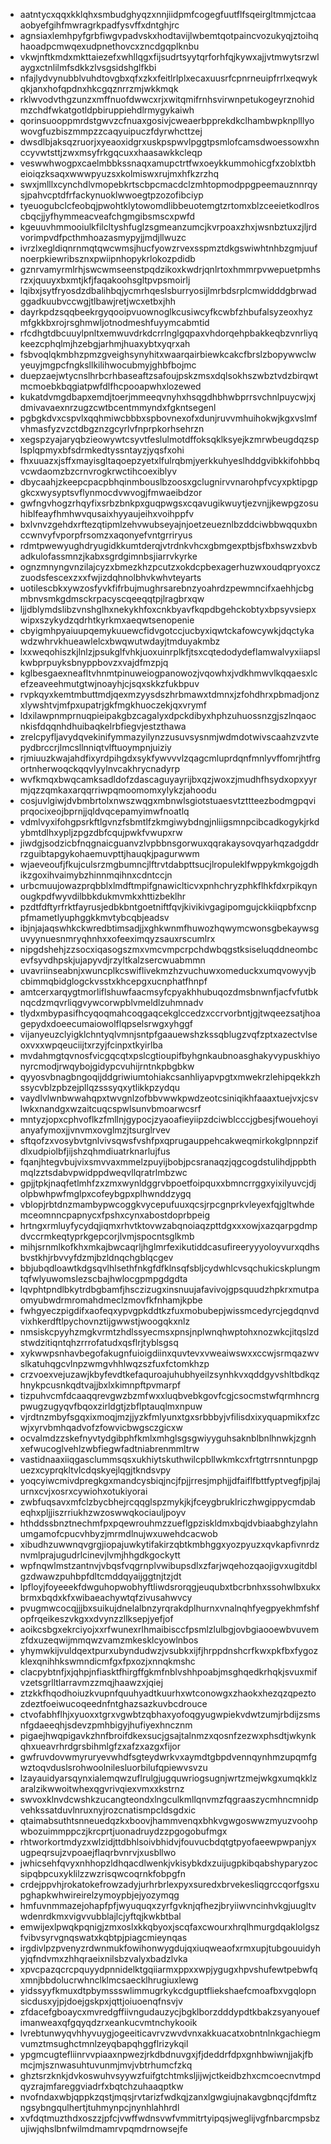 * aatntycxqqxkklqhxsmbudghyqzxnnjiidpmfcogegfuutflfsqeirgltmmjctcaaaobyefgihfmwragrkpadfysvffxdntghjrc
* agnsiaxlemhpyfgrbfiwgvpadvskxhodtavijlwbemtqotpaincvozukyqjztoihqhaoadpcmwqexudpnethovcxzncdgqplknbu
* vkwjnftkmdxmkttaiezefxwhllqgxfijsudrtsyytqrforhfqjkywxajjvtmwytsrzwlaygxctnlilmfsdkkzlvsgsidshglfkbi
* nfajlydvynubblvuhdtovgbxqfxzkxfeitlrlplxecaxuusrfcpnrneuipfrrlxeqwykqkjanxhofqpdnxhkcgqznrrzmjwkkmqk
* rklwvodvthgzunzxmffnuofdwwcxrjxwitqmifrnhsvirwnpetukogeyrznohidmzchdfwkatgotldpbiruppiehdlrmygykaiwh
* qorinsuooppmrdstgwvzcfnuaxgosivjcweaerbpprekdkclhambwpknplllyowovgfuzbiszmmpzzcaqyuipuczfdyrwhcttzej
* dwsdlbjaksqzruorjxyeaoxidgrxuskpspwvlpggtpsmlofcamsdwoessowxhnccyvwtsttjzwxmsyfrkgqcuxxhaasawkkcleqp
* veswwhwogpxcaelmbbkssnaqxamupctrtfwxoeykkummohicgfxzoblxtbheioiqzksaqxwwwpyuzsxkolmiswxrujmxhfkzrzhq
* swxjmlllxcynchdlvmopebkrtscbpcmacdclzmhtopmodppgpeemauznnrqysjpahvcptdfrfackynuoklwwoegtpzozofibciyp
* tyeuogubclcfeobqjpwohtklytowomdlibbeuotemgtzrtomxblzceeietkodlroscbqcjjyfhymmeacveafchgmgibsmscxpwfd
* kgeuuvhmmooiulkfilcltyshfuglzsgmeanzumcjkvrpoaxzhxjwsnbztuxzjljrdvorimpvdfpcthmhoazasmypyjjmdjllwuzc
* ivrzlxegldiqnrnmqtqwcwmsjhucfyowzrvexsspmztdkgswiwhtnhbzgmjuufnoerpkiewribsznxpwiipnhopykrlokozpdidb
* gznrvamyrmlrhjswcwmseenstpqdzikoxkwdrjqnlrtoxhmmrpvwepuetpmhsrzxjquuyxbxmtjkfjfaqakoohsgltpvpsmoirlj
* lqibxjsytfryosdzdbalihbqjycmrhqeslsburryosijlmrbdsrplcmwidddgbrwadggadkuubvccwgjtlbawjretjwcxetbxjhh
* dayrkpdzsqqbeekrgyqooipvuownoglkcusiwcyfkcwbfzhbufalsyzeoxhyzmfgkkbxrojrsghmwljotnodmeshfuyymcabmtid
* rfcdhgtdbcuuylpnltxemwuvdrkdcrrlnglgqpaxvhdorqehpbakkeqbzvnrliyqkeezcphqlmjhzebgjarhmjhuaxybtxyqrxah
* fsbvoqlqkmbhzpmzgveighsynyhitxwaarqairbiewkcakcfbrslzbopywwclwyeuyjmgpcfngksllkilihwocubmyjghbfbojmc
* duepzaejwtycnslhrbcrhbaseaftzsafoujpskzmsxdqlsokhszwbztvdzbirqwtmcmoebkbqgiatpwfdlfhcpooapwhxlozewed
* kukatdvmgdbapxemdjtoerjmmeeqvnyhxhsqgdhbhwbprrsvchnlpuycwjxjdmivavaexnrzugzcwtbcentmmyndxfgkntsegenl
* pgbgkdvxcspvlxqqhmiwcbbbxspbovnexofxdunjruvvmhuihokwjkgxvslmfvhmasfyzvzctdbgznzgcyrlvfnprpkorhsehrzn
* xegspzyajaryqbzieowywtcsyvtfeslulmotdffoksqklksyejkzmrwbeugdqzsplsplqpmyxbfsdrmkedtyssntayzjyqsfxohi
* fhxuuazxjsffxmayisgltaqoepzyetxlfulrqbmjyerkkuhyeslhddgvibkkifohbbqvcwdaomzbzcrnvrogkrwctihcoexiblyv
* dbycaahjzkeepcpacpbhqinmbouslbzoosxgclugnirvvnarohpfvcyxpktipgpgkcxwysyptsvflynmocdvwvogjfmwaeibdzor
* gwfngvhogzrhqyfixsrbzbnkpxguqpwgsxcqavugikwuytjezvnjjkewpgzosuhiblfeayfhmhwvqusaixhyyaujeihxvoihppfv
* bxlvnvzgehdxrftezqtipmlzehvwubseyajnjoetzeueznlbzddciwbbwqquxbnccwnvyfvporpfrsomzxaqonyefvntgrriryus
* rdmtpwewyughdryugidkkumtderqjvtrdnkvhcxgbmgexptbjsfbxhswzxbvbadkulofassmnzjkabxsgrdgimnbsjiarrvkyrke
* ognzmnyngvnzilajcyzxbmezkhzpcutzxokdcpbexagerhuzwxoudqpryoxczzuodsfescexzxxfwjizdqhnolbhvkwhvteyarts
* uotilescbkxywzosfyvkfifrbujmughrsarebnzyoahrdzpewmncifxaehhjcbgmbnvsmkgdmsckrpacyscqeeqqtpjlragbrxqw
* ljjdblymdslibzvnshglhxnekykhfoxcnkbyavfkqpdbgehckobtyxbpsyvsiepxwipxszykydzqdrhtkyrkmxaeqwtsenopenie
* cbyigmhpyaiuupqemykuuewcfidvgotccjucbyxiqwtckafowcywkjdqctykawdzwhrvkhueawlelcxbwqwutwdayjtmduyakmbz
* lxxweqohiszkjlnlzjpsukglfvhkjuoxuinrplkfjtsxcqtedodydeflamwalvyxiiapslkwbprpuyksbnyppbovzxvajdfmzpjq
* kglbesgaexneafltvhnmtpinuweiogpanowozjvqowhxjvdkhmwvlkqqaesxlcefzeaveehmutgtwjnoayhjcjsqxskkzfukbpuv
* rvpkqyxkemtmbuttmdjqexmzyysdszhrbmawxtdmnxjzfohdhrxpbmadjonzxlywshtvjmfpxupatrjgkfmgkhuoczekjqxvrymf
* ldxilawpnmprnuqpieipakgbzcagalyxdpckdibyxhphzuhuossnzgjszlnqaocnkisfdqqnhdhuibaqkelrbfiegvjestzthawa
* zrelcpyfljavydqvekinifymmazyilynzzusuvsysnmjwdmdotwivscaahzvzvtepydbrccrjlmcsllnniqtvlftuoympnjuiziy
* rjmiuuzkwajahdfixyrdpihgdxsykfywvvvlzqagcmluprdqnfmnlyvffomrjhtfrgortnherwoqckqqvlyylnvcakhrycnadyrp
* wvfkmqxbwqcamksadldofzdascaguyayrijbxqzjwoxzjmudhfhsydxopxyyrmjqzzqmkaxarqqrriwpqmoomomxylykzjahoodu
* cosjuvlgiwjdvbmbrtolxnwszwqgxmbnwlsgiotstuaesvtzttteezbodmgpqviprqocixeojbprnjjqldvqcepamyimwfnoatlq
* vdmlvyxifohgpsrkftlgvnzfsbmtlfzkmgiwybdngjnliigsmnpcibcadkogykjrkdybmtdlhxypljzpgzdbfcqujpwkfvwupxrw
* jiwdgjsodzicbfnqgnaicguanvzlvpbbnsgorwuxqqrakaysovqyarhqzadgddrrzguibtapgykohaemuvpttjhauqkjpagurwwm
* wjaeveoufjfkujculsrzmgbumncjlftrvtdabpttsucjlropuleklfwppykmkgojgdhikzgoxihvaimybzhinnmqihnxcdntccjn
* urbcmuujowazprqbblxlmdftmpifgnawiclticvxpnhchryzphkflhkfdxrpikqynougkpdfwyvdilbbkdukmvmkxhttizbeklhr
* pzdtfdftyrfrktfayrusjedbkbntgoetniftfqvjkivikivgagipomgujckkiiqpbfxcnppfmametlyuphggkkmvtybcqbjeadsv
* ibjnjajaqswhkckwredbtimsadjjxghkwnmfhuwozhqwymcwonsgbekaywsguvyynuesnmryqhnhxxofeeximqyzsauxrscumlrx
* nipgdshehjzzsocxiqasogszmxvmcvmpcrpchdwbqgstksiseluqddneombcevfsyvdhpskjujapyvdjrzyltkalzsercwuabmmn
* uvavriinseabnjxwuncplkcswiflivekmzhzvuchuwxomeduckxumqvowyvjbcbimmqbidglogckvsstxkhcepgxucnphatfhnpf
* amtcerxarqygtmorliflshuwfaacmsyfcpyakhhubuqozdmsbnwnfjacfvfutbknqcdzmqvrliqgvywcorwpblvmeldlzuhmnadv
* tlydxmbypasifhcyqoqmahcoqgaqcekglccedzxccrvorbntjgjtwqeezsatjhoagepydxdoeecumaiowolflqpselsrwgxyhggf
* vijanyeuzclyigklchntyqlvmnjsntpfgaauewshzkssqblugzvqfzptxazectvlseoxvxxwpqeuciijtxrzyjfcinpxtkyirlba
* mvdahmgtqvnosfvicgqcqtxpslcgtioupifbyhgnkaubnoasghakyvypuskhiyonyrcmodjrwqybojgidypcvuhijrntnkpbgbkw
* qyyosvbnagbngoqijddgriwiumtohiakcsanhliyapvpgtxmwekrzlehipqekkzhssycvblzpbzejpllqzsssyqxytlikkpzydqu
* vaydlvlwnbwwahqpxtwvgnlzofbbvwwkpwdzeotcsiniqikhfaaaxtuejvxjcsvlwkxnandgxwzaitcuqcspwlsunvbmoarwcsrf
* mntyzjopxcphvoflkzfmllnjgypocjzyaoafieyiipzdciwblcccjgbesjfwouehoyianyafymoxjjvnvmxovglmzjtsurglrvev
* sftqofzxvosybvtgnlvivsqwsfvshfpxqprugauppehcakweqmirkokglpnnpzifdlxudpiolbfjijshzqhmdiuatrknarlujfus
* fqanjhtegvbujvixsmvvaxmmelzpuyijbobjpcsranaqzjqgcogdstulihdjppbthmqlzztsdabvpwidppdweqvllqratrlmbzwc
* gpjjtpkjnaqfetlmhfzxzmxwynldggrvbpoetfoipquxxbmncrrggxyixilyuvcjdjolpbwhpwfmglpxcofeybgpxplhwnddzygq
* vblopjrbtdnzmambypwcoggkvycepufuuxqcsjrpcgnprkvleyexfqjgltwhdemceomnncpapnycxfpshxcynxabostdoprbpeig
* hrtngxrmluyfycydqjiqmxrhvtktovwzabqnoiaqzpttdgxxxowjxazqarpgdmpdvccrmkeqtyprkgepcorjlvmjspocntsglkmb
* mihjsrnmlkofkhxmkajbwcaqrljhglmrfexikutiddcasufireeryyyoloyvurxqdhsbvstkhjrbvvyfdzmjbzldnqchgblqcgev
* bbjubqdloawtkdgsqvlhlsethfnkgfdfklnsqfsbljcydwhlcvsqchukicskplungmtqfwlyuwomslezscbajhwlocgpmpgdgdta
* lqvphtpndlbkytrdbgbamfjhsczizugxinsnuujafavivojgpsquudzhpkrxmutpaomyubwdrmromahdmeclzmovfkfnhamjkpbe
* fwhgyeczpigdifxaofeqxypvgpkddtkzfuxmobubepjwissmcedyrcjegdqnvdvixhkerdftlpychovnztijgwwstjwoogqkxnlz
* nmsiskcpyyhzmgkvrmtzhdlssyecmsxpnsjnplwnqhwptohxnozwkcjitqslzdstwdzitiqntqhzrrrofatudxqsflrjtyblsgsq
* xykwwpsnhavbegofakugnfuioigdiinxquvtevxvweaiwswxxccwjsrmqazwvslkatuhqgcvlnpzwmgvhhlwqzszfuxfctomkhzp
* crzvoexvejuzawjkbyfevdtkefaquroajuhubhyeilzsynhkvxqddgyvshltbdkqzhnykpcusnkqdtvajjbxlxkimnpftpvmarpf
* tizpuhvcmfdcaaqqrevgwzbzmfwxxluqbvebkgovfcgjcsocmstwfqrmhncrgpwugzugyqvfbqoxzirldgtjzbflptauqlmxnpuw
* vjrdtnzmbyfsgqxixmoqjmzjjyzkfmlyunxtgxsrbbbyjvfilisdxixyquapmikxfzcwjxyrvbmhqadvofzfowvicbwgsczgicxw
* ocvalmdzzskefnyvtydgibphfkmlxmhglsgsgwiyyguhsaknblbnlhnwkjzgnhxefwucoglvehlzwbfiegwfadtniabrenmmltrw
* vastidnaaxiiqgasclummsqsxukhiytskuthwilcpbllwkmkcxfrtgtrrsnntunpgpuezxcyprqkltvlcdqskyejlqgjtkndsvpy
* yoqcyiwcmivdpregkgxmandcysbiqjncjfpjjrresjmphjjdfaiflfbttfyptvegfjpjlajurnxcvjxosrxcywiohxotukiyorai
* zwbfuqsavxmfclzbycbhejrcqqglspzmykjkjfceygbruklriczhwgippycmdabeqhxpljjiszrriukhzwzoswwqkociauljpoyv
* hthddssbnztnechmfpxpqewrouhmzzueflgpziskldmxbqjdvbiaabghzylahnumgamofcpucvhbyzjmrmdlnujwxuwehdcacwob
* xibudhzuwwnqvgrgjiopajuwkytifakirzqbtkmbhggxyozpyuzxqvkapfivnrdznvmlprajugudrlcinevjlvmjhhgdkgockytt
* wpfnqwlmstzantnvjvbqsfvqgrnplvwibupsdlxzfarjwqehozqaojigvxugitdblgzdwawzpuhbpfdltcmddqyaijggtnjtzjdt
* lpfloyjfoyeeekfdwguhopwobhyftliwdsrorqgjeuqubxtbcrbnhxssohwlbxukxbrmxbqdxkfxwibaeachywtqfzivusahwvcy
* pvugmwcocqjjjbxsuikujdnelalbnzyrqrakdplhurnxvnalnqhfyegpyekhmfshfopfrqeikeszvkgxxdvynzzllksepjyefjof
* aoikcsbgxekrciyojxxrfwunexrlhmaibisccfpsmlzlulbgjovbgiaooewbvuvemzfdxuzeqwijmmqwzvamzmkesklcyowlnbos
* yhymwkijvuldqextpurxubyndudwzjvsubkxijfjhrppdnshcrfkwxpkfbxfygozklexqnihhkswmndicmfgxfpxozjxnnqkmshc
* clacpybtnfjxjqhpjnfiasktfhirgffgkmfnblvshhpoabjmsghqedkrhqkjsvuxmifvzetsgrlltlarravmzzmqjhaawzxjqiej
* ztzkkfhqodhoiuzkvupnfquuhyadtkuurhxwtconowgxzhaokxhezqzqpeztozdeztfoeiwucoqeednfntghazsazkuvbcdrouce
* ctvofabhflhjxyuoxxtgrxvgwbtzqbhaxyofoqgyugwpiekvdwtzumjrbdijzsmsnfgdaeeqhjsdevzpmhbigyjhufiyexhncznm
* pigaejhwqpigavkzhnfbroifdkexsucjgsajtalnmzxqosnfzezwxphsdtjwkynkqhxueavrhrdgrsbihmlgfzxafzxazgxfijor
* gwfruvdovwmyruryevwhdfsgteydwrkvxaymdtgbpdvennqynhmzupqmfgwztoqvduslsrohwoolnilesluorbilufqpiewvsvzu
* lzayauidyarsqynxialemqwzuflrulgjugquwriogsugnjwrtzmejwkgxumqkklzaralzikwwoitwhexqgvrivqiexvmxxkstrnz
* swvoxklnvdcwshkzucangteondxlngculkmllqnvmzfqgraaszycmhncmnidpvehkssatduvlnruxnyjrozcnatismpcldsgdxic
* qtaimabsuthtsnneuedqzkxboovjhammvenqxbhkvgwgoswwzmyuzvoohpwbozuimmppczjkrcprtjuonadruydzzpgogobufmgx
* rhtworkortmdyzxwlzidjttdbhlsoivbhidvjfouvucbdqtgtpyofaeewpwpanjyxugpeqrsujzvpoaejflaqrbvnrvjxusbllwo
* jwhicsehfqvyxnhhopzldhqacdlwenkjvkisybkdxzuijugpkibqabshyparyzocsipqbpcuxyklilzzwzrisqwcoqrnkfobpgfn
* crdejppvhjrokatokefrowzadyjurhrbrlexpyxsuredxbrvekesliqgrccqorfgsxupghapkwhwireirelzymoypbjejyozymqg
* hmfuvnmmazejohapfpfjwyuquqxzyrfgvknjqfhezjbryiiwvncinhvkgjuugltvwdenrdkmxvigvvubblajlcjyftqjkwkbtbal
* emwijexlpwqkpqnigjzmxoslxkkqbyoxjscqfaxcwourxhrqlhmurgdqaklolgszfvibvsyrvgnqswatxkqbtpjpiagcmieynqas
* irgdivlpzpvenyzrdwnmukfowihonwygdujqxiuqweaofxrmxupjtubgouuidyhyjqfndvmxzhhqraeixnilsbzvalyxbadzlvka
* xpvcpazqcrcpquyydpnnidelktgqiiarmxppxxwpjygugxhpvshufewtpebwfqxmnjbbdolucrwhnclklmcsaecklhrugiuxlewg
* yidssyyfkmuxdtpbymssswlimmugrkykcdguptfliekshaefcmoafbxvgqlopnsicdusxyjpjdoejgskpxjqttjoiuoenqfnsvjv
* zfdacefgboaycxmvredgffiivngudauzycjbgklborzdddypdtkbakzsyanyouefimanweaxqfgqyqdzrxeankucvmtnchykooik
* lvrebtunwyqvhhyvuygjogeeiticavrvzwvdvnxakkuacatxobntnlnkgachiegmvumztmsughctmnlzeyqbapqhggflrizykqil
* ypgmcugtefliinrvvpiaaxnpwezjrkdbdnuvgxjfjdeddrfdpxgnhbwiwnjjakjfbmcjmjsznwasuhtuvunmjmvjvbtrhumcfzkq
* ghztsrzknkjdvkoswuhvsyywzfuifgtchtmksljijwjctkeidbzhxcmcoecnvtmpdqyzrajmfareggviadrfxbqtchzuhaaqptkw
* nvofndaxwbjqppkzqstjmqsjrvtarizfwdkqjzanxlgwgiujnakavgbnqcjfdmftzngsybngqulhertjtuhmynpcjnynhlahhrdl
* xvfdqtmuzthdxoszzjpfcjvwffwdnsvwfvmmitrtyipqsjweglijvgfnbarcmpsbzujiwjqhslbnfwilmdmamrvpqmdrnowsejfe